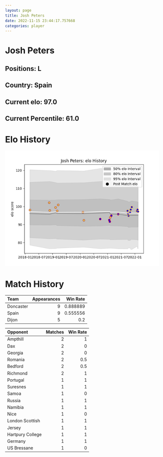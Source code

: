 ```yaml
---  
layout: page  
title: Josh Peters  
date: 2022-11-15 23:44:17.757668  
categories: player  
---
```

# Josh Peters

## Positions: L

## Country: Spain

## Current elo: 97.0

## Current Percentile: 61.0

# Elo History


![elo history](history_JoshPeters.png)
# Match History


| Team      |   Appearances |   Win Rate |
|:----------|--------------:|-----------:|
| Doncaster |             9 |   0.888889 |
| Spain     |             9 |   0.555556 |
| Dijon     |             5 |   0.2      |

| Opponent         |   Matches |   Win Rate |
|:-----------------|----------:|-----------:|
| Ampthill         |         2 |        1   |
| Dax              |         2 |        0   |
| Georgia          |         2 |        0   |
| Romania          |         2 |        0.5 |
| Bedford          |         2 |        0.5 |
| Richmond         |         2 |        1   |
| Portugal         |         1 |        1   |
| Suresnes         |         1 |        1   |
| Samoa            |         1 |        0   |
| Russia           |         1 |        1   |
| Namibia          |         1 |        1   |
| Nice             |         1 |        0   |
| London Scottish  |         1 |        1   |
| Jersey           |         1 |        1   |
| Hartpury College |         1 |        1   |
| Germany          |         1 |        1   |
| US Bressane      |         1 |        0   |